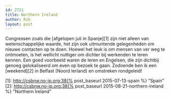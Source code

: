 ```yaml
---
id: 2721
title: Northern Ireland
author: Rik
layout: post
---
```

Congressen zoals die [afgelopen juli in Spanje][1] zijn niet alleen van wetenschappelijke waarde, het zijn ook uitmuntende gelegenheden om nieuwe contacten op te doen. Hoewel het leuk is om mensen van ver weg te ontmoeten, is het wellicht nuttiger om dichter bij werkenden te leren kennen. Een goed voorbeeld waren de Ieren en Engelsen, die zijn dichtbij genoeg gelokaliseerd om even op bezoek te gaan. Zodoende ben ik een [weekend][2] in Belfast (Noord Ierland) en omstreken rondgeleid!

 [1]: http://csbnw.no-ip.org:38{% post_baseurl 2015-07-13-spain %} "Spain"
 [2]: http://csbnw.no-ip.org:38{% post_baseurl 2015-08-21-northern-ireland %} "Northern Ireland"